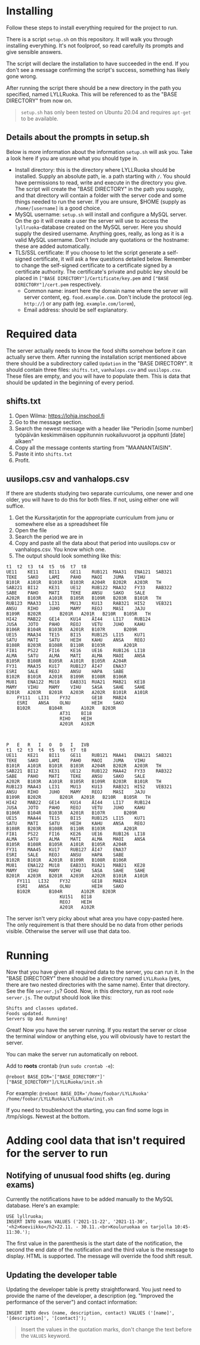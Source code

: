 # Installing

Follow these steps to install everything required for the project to run.

There is a script `setup.sh` on this repository. It will walk you through installing everything. It's not foolproof, so read carefully its prompts and give sensible answers.

The script will declare the installation to have succeeded in the end. If you don't see a message confirming the script's success, something has likely gone wrong.

After running the script there should be a new directory in the path you specified, named LYLLRuoka. This will be referenced to as the "BASE DIRECTORY" from now on.

> `setup.sh` has only been tested on Ubuntu 20.04 and requires `apt-get` to be available.

## Details about the prompts in setup.sh

Below is more information about the information `setup.sh` will ask you. Take a look here if you are unsure what you should type in.

* Install directory: this is the directory where LYLLRuoka should be installed. Supply an absolute path, ie. a path starting with `/`. You should have permissions to read, write and execute in the directory you give. The script will create the "BASE DIRECTORY" in the path you supply, and that directory will contain a folder with the server code and some things needed to run the server. If you are unsure, $HOME (supply as `/home/[username]` is a good choice.
* MySQL username: `setup.sh` will install and configure a MySQL server. On the go it will create a user the server will use to access the `lyllruoka`-database created on the MySQL server. Here you should supply the desired username. Anything goes, really, as long as it is a valid MySQL username. Don't include any quotations or the hostname: these are added automatically.
* TLS/SSL certificate: If you choose to let the script generate a self-signed certificate, it will ask a few questions detailed below. Remember to change the self-signed certificate to a certificate signed by a certificate authority. The certificate's private and public key should be placed in `["BASE DIRECTORY"]/Certificate/key.pem` and `["BASE DIRECTORY"]/cert.pem` respectively.
	* Common name: insert here the domain name where the server will server content, eg. `food.example.com`. Don't include the protocol (eg. `http://`) or any path (eg. `example.com/lorem`),
	* Email address: should be self explanatory.


# Required data

The server actually needs to know the food shifts somehow before it can actually serve them. After running the installation script mentioned above there should be a subdirectory called `Updation` in the "BASE DIRECTORY". It should contain three files: `shifts.txt`, `vanhalops.csv` and `uusilops.csv`. These files are empty, and you will have to populate them. This is data that should be updated in the beginning of every period.

## shifts.txt

1. Open Wilma: <https://lohja.inschool.fi>
2. Go to the message section.
3. Search the newest message with a header like "Periodin [some number] työpäivän keskimmäisen oppitunnin ruokailuvuorot ja oppitunti [date] alkaen"
4. Copy all the message contents starting from "MAANANTAISIN".
5. Paste it into `shifts.txt`
6. Profit.

## uusilops.csv and vanhalops.csv

If there are students studying two separate curriculums, one newer and one older, you will have to do this for both files. If not, using either one will suffice.
1. Get the Kurssitarjotin for the appropriate curriculum from junu or somewhere else as a spreadsheet file
2. Open the file
3. Search the period we are in
4. Copy and paste all the data about that period into uusilops.csv or vanhalops.csv. You know which one.
5. The output should look something like this:
```
t1	t2	t3	t4	t5	t6	t7	t8
UE11	KE11	BI11	GE11	RUB121	MAA31	ENA121	SAB321
TEKE	SAKO	LAMI	PAHO	MAOI	JUMA	VIHU	
B101R	A101R	B101R	B103R	A204R	B202R	A203R	TH
SAB221	BI12	KE31	UE12	RUB122	MAA32	FY33	RAB322
SABE	PAHO	MATI	TEKE	ANSU	SAKO	SALE	
A202R	B103R	A101R	B105R	B109R	B203R	B101R	TH
RUB123	MAA33	LI31	MU13	KU13	RAB321	HI52	VEB321
ANSU	RIHO	JUHO	MAMY	REOJ	MASI	JAJU	
B109R	B202R		B201R	A201R	B210R	B105R	TH
HI42	MAB22	GE14	KU14	ÄI44	LI17	RUB124	
JUSA	JOTO	PAHO	REOJ	VETU	JUHO	KAHU	
B106R	B104R	B103R	A201R	B107R		B209R	
UE15	MAA34	TE15	BI15	RUB125	LI15	KU71	
SATU	MATI	SATU	HEIH	KAHU	ANSA	REOJ	
B108R	B203R	B108R	B110R	B103R		A201R	
FI81	PS22	FI16	KE16	UE16	RUB126	LI18	
ALMA	SATU	ALMA	MATI	ALMA	MAOI	ANSA	
B105R	B108R	B105R	A101R	B105R	A204R		
FY31	MAA35	KU17	RUB127	ÄI47	ENA37		
ESRI	SALE	REOJ	ANSU	HAPA	SABE		
B102R	B101R	A201R	B109R	B108R	B106R		
MU81	ENA122	MU18	EAB331	RUA21	MAB21	KE18	
MAMY	VIHU	MAMY	VIHU	SASA	SAHE	SAHE	
B201R	A203R	B201R	A203R	A202R	B101R	A101R	
	FY111	LI31	FY32		GE18	MAB24	
	ESRI	ANSA	OLNU		HEIH	SAKO	
	B102R		B104R		A102R	B203R	
					AT31	BI18	
					RIHO	HEIH	
					A201R	A102R	
							
							
							
P	E	R	I	O	D	I	IVB
t1	t2	t3	t4	t5	t6	t7	t8
UE11	KE21	BI11	GE11	RUB121	MAA41	ENA121	SAB321
TEKE	SAKO	LAMI	PAHO	MAOI	JUMA	VIHU	
B101R	A101R	B101R	B103R	A204R	B202R	A203R	TH
SAB221	BI12	KE31	UE12	RUB122	MAA42	FY33	RAB322
SABE	PAHO	MATI	TEKE	ANSU	SAKO	SALE	
A202R	B103R	A101R	B105R	B109R	B203R	B101R	TH
RUB123	MAA43	LI31	MU13	KU13	RAB321	HI52	VEB321
ANSU	RIHO	JUHO	MAMY	REOJ	MASI	JAJU	
B109R	B202R		B201R	A201R	B210R	B105R	TH
HI42	MAB22	GE14	KU14	ÄI44	LI17	RUB124	
JUSA	JOTO	PAHO	REOJ	VETU	JUHO	KAHU	
B106R	B104R	B103R	A201R	B107R		B209R	
UE15	MAA44	TE15	BI15	RUB125	LI15	KU71	
SATU	MATI	SATU	HEIH	KAHU	ANSA	REOJ	
B108R	B203R	B108R	B110R	B103R		A201R	
FI81	PS22	FI16	KE26	UE16	RUB126	LI18	
ALMA	SATU	ALMA	MATI	ALMA	MAOI	ANSA	
B105R	B108R	B105R	A101R	B105R	A204R		
FY31	MAA45	KU17	RUB127	ÄI47	ENA37		
ESRI	SALE	REOJ	ANSU	HAPA	SABE		
B102R	B101R	A201R	B109R	B108R	B106R		
MU81	ENA122	MU18	EAB331	RUA21	MAB21	KE28	
MAMY	VIHU	MAMY	VIHU	SASA	SAHE	SAHE	
B201R	A203R	B201R	A203R	A202R	B101R	A101R	
	FY111	LI32	FY32		GE18	MAB24	
	ESRI	ANSA	OLNU		HEIH	SAKO	
	B102R		B104R		A102R	B203R	
					KU151	BI18	
					REOJ	HEIH	
					A201R	A102R	
```
The server isn't very picky about what area you have copy-pasted here. The only requirement is that there should be no data from other periods visible. Otherwise the server will use that data too.

# Running

Now that you have given all required data to the server, you can run it. In the "BASE DIRECTORY" there should be a directory named `LYLLRuoka` (yes, there are two nested directories with the same name). Enter that directory. See the file `server.js`? Good. Now, in this directory, run as root `node server.js`. The output should look like this:
```
Shifts and classes updated.
Foods updated.
Servers Up And Running!
```
Great! Now you have the server running. If you restart the server or close the terminal window or anything else, you will obviously have to restart the server. 

You can make the server run automatically on reboot.

Add to **roots** crontab (run `sudo crontab -e`):
```
@reboot BASE_DIR='["BASE_DIRECTORY"]' ["BASE_DIRECTORY"]/LYLLRuoka/init.sh
```
For example: `@reboot BASE_DIR='/home/foobar/LYLLRuoka' /home/foobar/LYLLRuoka/LYLLRuoka/init.sh`

If you need to troubleshoot the starting, you can find some logs in /tmp/slogs. Newest at the bottom. 

# Adding cool data that isn't required for the server to run

## Notifying of unusual food shifts (eg. during exams)

Currently the notifications have to be added manually to the MySQL database. Here's an example:
```
USE lyllruoka;
INSERT INTO exams VALUES ('2021-11-22', '2021-11-30', '<h2>Koeviikko</h2>22.11. - 30.11..<br>Kouluruokaa on tarjolla 10:45-11:30.');
```
The first value in the parenthesis is the start date of the notification, the second the end date of the notification and the third value is the message to display. HTML is supported. The message will override the food shift result.

## Updating the developer table

Updating the developer table is pretty straightforward. You just need to provide the name of the developer, a description (eg. "Improved the performance of the server") and contact information:
```
INSERT INTO devs (name, description, contact) VALUES ('[name]', '[description]', '[contact]');
```
> Insert the values in the quotation marks, don't change the text before the `VALUES` keyword.

